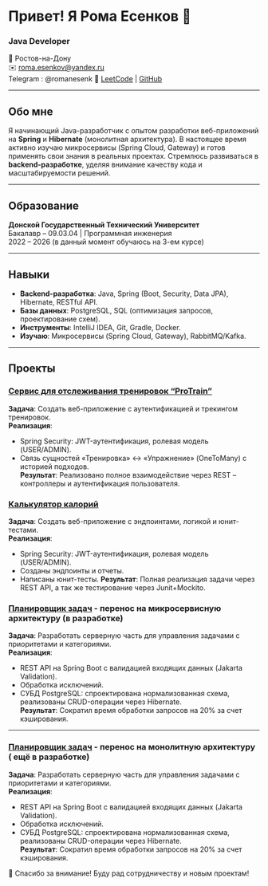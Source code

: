 # Привет! Я Рома Есенков 👋

### Java Developer

📍 Ростов-на-Дону  
✉️ [roma.esenkov@yandex.ru](mailto:roma.esenkov@yandex.ru)  
Telegram : @romanesenk
🔗 [LeetCode](https://leetcode.com/u/Resenkov/) | [GitHub](https://github.com/Resenkov)

---

## Обо мне
Я начинающий Java-разработчик с опытом разработки веб-приложений на **Spring** и **Hibernate** (монолитная архитектура). В настоящее время активно изучаю микросервисы (Spring Cloud, Gateway) и готов применять свои знания в реальных проектах. Стремлюсь развиваться в **backend-разработке**, уделяя внимание качеству кода и масштабируемости решений.

---

## Образование
**Донской Государственный Технический Университет**  
Бакалавр – 09.03.04 | Программная инженерия  
2022 – 2026 (в данный момент обучаюсь на 3-ем курсе)

---

## Навыки
- **Backend-разработка**: Java, Spring (Boot, Security, Data JPA), Hibernate, RESTful API.
- **Базы данных**: PostgreSQL, SQL (оптимизация запросов, проектирование схем).
- **Инструменты**: IntelliJ IDEA, Git, Gradle, Docker.
- **Изучаю**: Микросервисы (Spring Cloud, Gateway), RabbitMQ/Kafka.

---

## Проекты

### [Сервис для отслеживания тренировок “ProTrain”](https://github.com/Resenkov/protrain-pet-project)
**Задача**: Создать веб-приложение с аутентификацией и трекингом тренировок.  
**Реализация**:
- Spring Security: JWT-аутентификация, ролевая модель (USER/ADMIN).
- Связь сущностей «Тренировка» ↔ «Упражнение» (OneToMany) с историей подходов.  
**Результат**: Реализовано полное взаимодействие через REST – контроллеры и аутентификация пользователя.

### [Калькулятор калорий](https://github.com/Resenkov/calorie-tracker)
**Задача**: Создать веб-приложение с эндпоинтами, логикой и юнит-тестами.  
**Реализация**:
- Spring Security: JWT-аутентификация, ролевая модель (USER/ADMIN).
- Созданы эндпоинты и отчеты.
- Написаны юнит-тесты.
**Результат**: Полная реализация задачи через REST API, а так же тестирование через Junit+Mockito.

### [Планировщик задач](https://github.com/Resenkov/planner-microservice) - перенос на микросервисную архитектуру (в разработке)
**Задача**: Разработать серверную часть для управления задачами с приоритетами и категориями.  
**Реализация**:
- REST API на Spring Boot с валидацией входящих данных (Jakarta Validation).
- Обработка исключений.
- СУБД PostgreSQL: спроектирована нормализованная схема, реализованы CRUD-операции через Hibernate.  
**Результат**: Сократил время обработки запросов на 20% за счет кэширования.

---

### [Планировщик задач](https://github.com/Resenkov/todo-backend) - перенос на монолитную архитектуру ( ещё в разработке)
**Задача**: Разработать серверную часть для управления задачами с приоритетами и категориями.  
**Реализация**:
- REST API на Spring Boot с валидацией входящих данных (Jakarta Validation).
- Обработка исключений.
- СУБД PostgreSQL: спроектирована нормализованная схема, реализованы CRUD-операции через Hibernate.  
**Результат**: Сократил время обработки запросов на 20% за счет кэширования.

🌟 Спасибо за внимание! Буду рад сотрудничеству и новым проектам!
